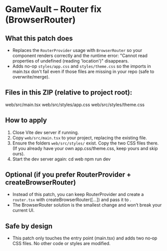 GameVault – Router fix (BrowserRouter)
======================================

What this patch does
--------------------
- Replaces the `RouterProvider` usage with `BrowserRouter` so your <App /> component
  renders correctly and the runtime error:
    "Cannot read properties of undefined (reading 'location')" disappears.
- Adds no-op `styles/app.css` and `styles/theme.css` so the imports in main.tsx don't fail
  even if those files are missing in your repo (safe to overwrite/merge).

Files in this ZIP (relative to project root):
---------------------------------------------
web/src/main.tsx
web/src/styles/app.css
web/src/styles/theme.css

How to apply
------------
1) Close Vite dev server if running.
2) Copy `web/src/main.tsx` to your project, replacing the existing file.
3) Ensure the folders `web/src/styles/` exist. Copy the two CSS files there.
   (If you already have your own app.css/theme.css, keep yours and skip ours).
4) Start the dev server again:
     cd web
     npm run dev

Optional (if you prefer RouterProvider + createBrowserRouter)
-------------------------------------------------------------
- Instead of this patch, you can keep RouterProvider and create a `router.tsx` with
  createBrowserRouter([...]) and pass it to <RouterProvider router={router} />.
- The BrowserRouter solution is the smallest change and won’t break your current UI.

Safe by design
--------------
- This patch only touches the entry point (main.tsx) and adds two no‑op CSS files.
  No other code or styles are modified.
